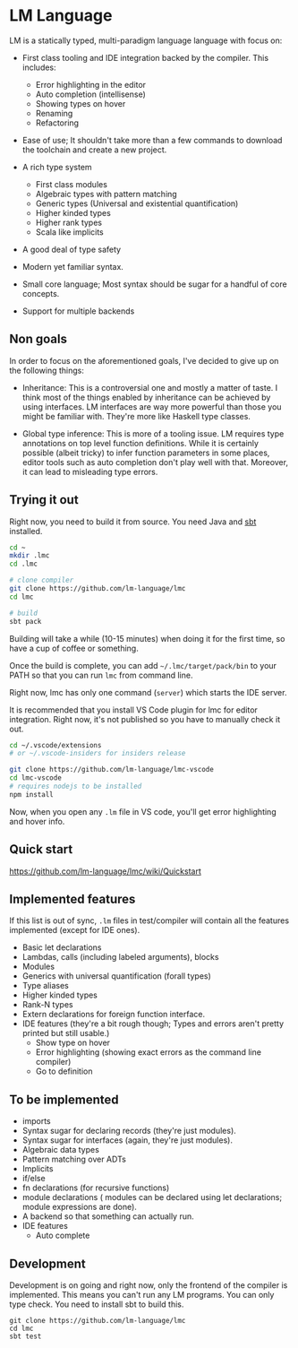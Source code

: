 # LM Language
LM is a statically typed, multi-paradigm language language with focus on:

* First class tooling and IDE integration backed by the compiler. This includes:
  * Error highlighting in the editor
  * Auto completion (intellisense)
  * Showing types on hover
  * Renaming
  * Refactoring

* Ease of use; It shouldn't take more than a few commands to download
  the toolchain and create a new project.
  
* A rich type system
  * First class modules
  * Algebraic types with pattern matching
  * Generic types (Universal and existential quantification)
  * Higher kinded types
  * Higher rank types
  * Scala like implicits

* A good deal of type safety

* Modern yet familiar syntax.

* Small core language; Most syntax should be sugar for a handful of core
  concepts.
  
* Support for multiple backends

## Non goals
In order to focus on the aforementioned goals, I've decided to give up on the following things:
* Inheritance: This is a controversial one and mostly a matter of taste. I think most of
  the things enabled by inheritance can be achieved by using interfaces. LM interfaces are way
  more powerful than those you might be familiar with. They're more like Haskell type classes.

* Global type inference: This is more of a tooling issue. LM requires type annotations on top level
  function definitions. While it is certainly possible (albeit tricky) to infer function parameters
  in some places, editor tools such as auto completion don't play well with that. Moreover, it can
  lead to misleading type errors.


## Trying it out
Right now, you need to build it from source.
You need Java and [sbt](https://www.scala-sbt.org/1.0/docs/Setup.html) installed.

```bash
cd ~
mkdir .lmc
cd .lmc

# clone compiler
git clone https://github.com/lm-language/lmc
cd lmc

# build
sbt pack
```
Building will take a while (10-15 minutes) when doing it
for the first time, so have a cup of coffee or something.

Once the build is complete, you can add `~/.lmc/target/pack/bin`
to your PATH so that you can run `lmc` from command line.

Right now, lmc has only one command (`server`) which starts
the IDE server.

It is recommended that you install VS Code plugin for lmc
for editor integration. Right now, it's not published so
you have to manually check it out.

```bash
cd ~/.vscode/extensions
# or ~/.vscode-insiders for insiders release

git clone https://github.com/lm-language/lmc-vscode
cd lmc-vscode
# requires nodejs to be installed
npm install
```

Now, when you open any `.lm` file in VS code, you'll
get error highlighting and hover info.
  
## Quick start
https://github.com/lm-language/lmc/wiki/Quickstart

## Implemented features
If this list is out of sync, `.lm` files in test/compiler will
contain all the features implemented (except for IDE ones).

* Basic let declarations
* Lambdas, calls (including labeled arguments), blocks
* Modules
* Generics with universal quantification (forall types)
* Type aliases
* Higher kinded types
* Rank-N types
* Extern declarations for foreign function interface.
* IDE features (they're a bit rough though; Types and errors aren't pretty printed
  but still usable.)
  * Show type on hover
  * Error highlighting (showing exact errors as the command line compiler)
  * Go to definition

## To be implemented
* imports
* Syntax sugar for declaring records (they're just modules).
* Syntax sugar for interfaces (again, they're just modules).
* Algebraic data types
* Pattern matching over ADTs
* Implicits
* if/else
* fn declarations (for recursive functions)
* module declarations (
  modules can be declared using let declarations; module expressions
  are done).
* A backend so that something can actually run.
* IDE features
  * Auto complete
  

## Development
Development is on going and right now, only the frontend of the compiler is implemented.
This means you can't run any LM programs. You can only type check.
You need to install sbt to build this.

```
git clone https://github.com/lm-language/lmc
cd lmc
sbt test
```
